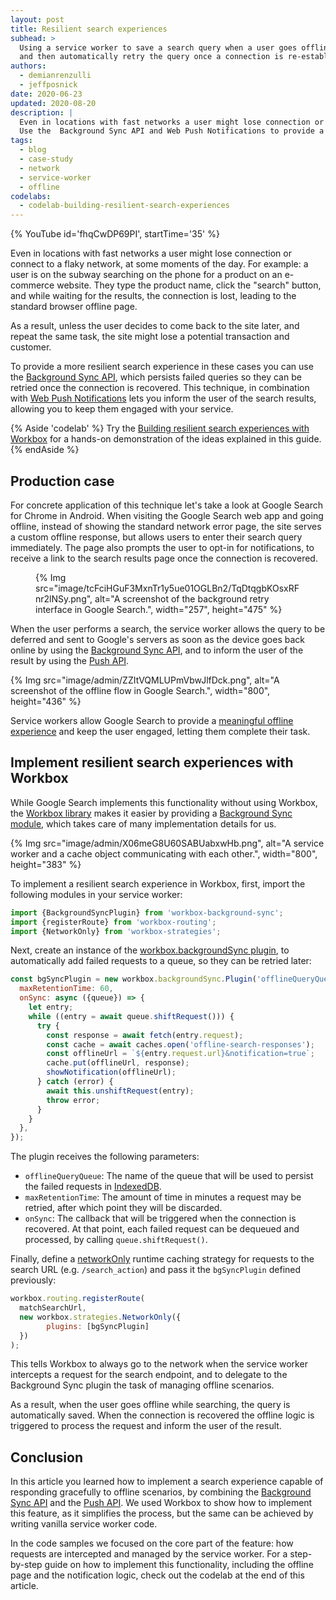 ```yaml
---
layout: post
title: Resilient search experiences
subhead: >
  Using a service worker to save a search query when a user goes offline
  and then automatically retry the query once a connection is re-established.
authors:
  - demianrenzulli
  - jeffposnick
date: 2020-06-23
updated: 2020-08-20
description: |
  Even in locations with fast networks a user might lose connection or connect to a flaky network, at some moments of the day.
  Use the  Background Sync API and Web Push Notifications to provide a resilient search experience in these cases.
tags:
  - blog
  - case-study
  - network
  - service-worker
  - offline
codelabs:
  - codelab-building-resilient-search-experiences
---
```


{% YouTube id='fhqCwDP69PI', startTime='35' %}

Even in locations with fast networks a user might lose connection or connect to a flaky network, at some moments of the day.
For example: a user is on the subway searching on the phone for a product on an e-commerce website. They type the product name, click the "search" button, and while waiting for the results, the connection is lost, leading to the standard browser offline page.

As a result, unless the user decides to come back to the site later, and repeat the same task, the site might lose a potential transaction and customer.

To provide a more resilient search experience in these cases you can use the [Background Sync API](https://developers.google.com/web/updates/2015/12/background-sync), which persists failed queries so they can be retried once the connection is recovered. This technique, in combination with [Web Push Notifications](https://developers.google.com/web/fundamentals/push-notifications) lets you inform the user of the search results, allowing you to keep them engaged with your service.

{% Aside 'codelab' %}
  Try the [Building resilient search experiences with Workbox](/codelab-building-resilient-search-experiences)
  for a hands-on demonstration of the ideas explained in this guide.
{% endAside %}

## Production case

For concrete application of this technique let's take a look at Google Search for Chrome in Android.
When visiting the Google Search web app and going offline, instead of showing the standard network error page, the site serves a custom offline response, but allows users to enter their search query immediately.
The page also prompts the user to opt-in for notifications, to receive a link to the search results page once the connection is recovered.

<figure>
  {% Img src="image/tcFciHGuF3MxnTr1y5ue01OGLBn2/TqDtqgbKOsxRFnr2lNSy.png", alt="A screenshot of the background retry interface in Google Search.", width="257", height="475" %}
</figure>

When the user performs a search, the service worker allows the query to be deferred and sent to Google's servers as soon as the device goes back online by using the [Background Sync API](https://developers.google.com/web/updates/2015/12/background-sync), and to inform the user of the result by using the [Push API](https://developer.mozilla.org/docs/Web/API/Push_API).

{% Img src="image/admin/ZZItVQMLUPmVbwJlfDck.png", alt="A screenshot of the offline flow in Google Search.", width="800", height="436" %}

Service workers allow Google Search to provide a [meaningful offline experience](/google-search-sw/#meaningful-offline-experience) and keep the user engaged, letting them complete their task.

## Implement resilient search experiences with Workbox

While Google Search implements this functionality without using Workbox, the [Workbox library](https://developers.google.com/web/tools/workbox) makes it easier by providing a [Background Sync module](https://developers.google.com/web/tools/workbox/modules/workbox-background-sync), which takes care of many implementation details for us.

{% Img src="image/admin/X06meG8U60SABUabxwHb.png", alt="A service worker and a cache object communicating with each other.", width="800", height="383" %}

To implement a resilient search experience in Workbox, first, import the following modules in your service worker:

```javascript
import {BackgroundSyncPlugin} from 'workbox-background-sync';
import {registerRoute} from 'workbox-routing';
import {NetworkOnly} from 'workbox-strategies';
```

Next, create an instance of the [workbox.backgroundSync plugin](https://developers.google.com/web/tools/workbox/reference-docs/v4/workbox.backgroundSync.Plugin), to automatically add failed requests to a queue, so they can be retried later:

```javascript
const bgSyncPlugin = new workbox.backgroundSync.Plugin('offlineQueryQueue', {
  maxRetentionTime: 60,
  onSync: async ({queue}) => {
    let entry;
    while ((entry = await queue.shiftRequest())) {
      try {
        const response = await fetch(entry.request);
        const cache = await caches.open('offline-search-responses');
        const offlineUrl = `${entry.request.url}&notification=true`;
        cache.put(offlineUrl, response);
        showNotification(offlineUrl);
      } catch (error) {
        await this.unshiftRequest(entry);
        throw error;
      }
    }
  },
});
```

The plugin receives the following parameters:

- `offlineQueryQueue`: The name of the queue that will be used to persist the failed requests in [IndexedDB](https://developer.mozilla.org/docs/Web/API/IndexedDB_API).
- `maxRetentionTime`: The amount of time in minutes a request may be retried, after which point they will be discarded.
- `onSync`: The callback that will be triggered when the connection is recovered. At that point, each failed request can be dequeued and processed, by calling `queue.shiftRequest()`.

Finally, define a [networkOnly](https://developers.google.com/web/tools/workbox/modules/workbox-strategies#network_only) runtime caching strategy for requests to the search URL (e.g. `/search_action`) and pass it the `bgSyncPlugin` defined previously:

```javascript
workbox.routing.registerRoute(
  matchSearchUrl,
  new workbox.strategies.NetworkOnly({
        plugins: [bgSyncPlugin]
  })
);
```

This tells Workbox to always go to the network when the service worker intercepts a request for the search endpoint, and to delegate to the Background Sync plugin the task of managing offline scenarios.

As a result, when the user goes offline while searching, the query is automatically saved. When the connection is recovered the offline logic is triggered to process the request and inform the user of the result.

## Conclusion

In this article you learned how to implement a search experience capable of responding gracefully to offline scenarios, by combining the [Background Sync API](https://developers.google.com/web/updates/2015/12/background-sync) and the [Push API](https://developer.mozilla.org/docs/Web/API/Push_API).
We used Workbox to show how to implement this feature, as it simplifies the process, but the same can be achieved by writing vanilla service worker code.

In the code samples we focused on the core part of the feature: how requests are intercepted and managed by the service worker. For a step-by-step guide on how to implement this functionality, including the offline page and the notification logic, check out the codelab at the end of this article.
